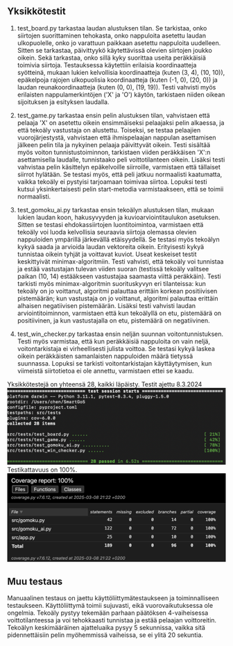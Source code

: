 ## Yksikkötestit
1. test_board.py tarkastaa laudan alustuksen tilan. Se tarkistaa, onko siirtojen suorittaminen tehokasta, onko nappuloita asetettu laudan ulkopuolelle, onko jo varattuun paikkaan asetettu nappuloita uudelleen. Sitten se tarkastaa, päivittyykö käytettävissä olevien siirtojen joukko oikein. Sekä tarkastaa, onko sillä kyky suorittaa useita peräkkäisiä toimivia siirtoja. Testauksessa käytettiin erilaisia koordinaatteja syötteinä, mukaan lukien kelvollisia koordinaatteja (kuten (3, 4), (10, 10)), epäkelpoja rajojen ulkopuolisia koordinaatteja (kuten (-1, 0), (20, 0)) ja laudan reunakoordinaatteja (kuten (0, 0), (19, 19)). Testi vahvisti myös erilaisten nappulamerkintöjen ('X' ja 'O') käytön, tarkistaen niiden oikean sijoituksen ja esityksen laudalla.

2. test_game.py tarkastaa ensin pelin alustuksen tilan, vahvistaen että pelaaja 'X' on asetettu oikein ensimmäiseksi pelaajaksi pelin alkaessa, ja että tekoäly vastustaja on alustettu. Toiseksi, se testaa pelaajien vuorojärjestystä, vahvistaen että ihmispelaajan nappulan asettamisen jälkeen pelin tila ja nykyinen pelaaja päivittyvät oikein. Testi sisältää myös voiton tunnistustoiminnon, tarkistaen viiden peräkkäisen 'X':n asettamisella laudalle, tunnistaako peli voittotilanteen oikein. Lisäksi testi vahvistaa pelin käsittelyn epäkelvoille siirroille, varmistaen että tällaiset siirrot hylätään. Se testasi myös, että peli jatkuu normaalisti kaatumatta, vaikka tekoäly ei pystyisi tarjoamaan toimivaa siirtoa. Lopuksi testi kutsui yksinkertaisesti pelin start-metodia varmistaakseen, että se toimii normaalisti.

3. test_gomoku_ai.py tarkastaa ensin tekoälyn alustuksen tilan, mukaan lukien laudan koon, hakusyvyyden ja kuvioarviointitaulukon asetuksen. Sitten se testasi ehdokassiirtojen luontitoimintoa, varmistaen että tekoäly voi luoda kelvollisia seuraavia siirtoja olemassa olevien nappuloiden ympärillä järkevällä etäisyydellä. Se testasi myös tekoälyn kykyä saada ja arvioida laudan vektoreita oikein. Erityisesti kykyä tunnistaa oikein tyhjät ja voittavat kuviot. Useat keskeiset testit keskittyivät minimax-algoritmiin. Testi vahvisti, että tekoäly voi tunnistaa ja estää vastustajan tulevan viiden suoran (testissä tekoäly valitsee paikan (10, 14) estääkseen vastustajaa saamasta viittä peräkkäin). Testi tarkisti myös minimax-algoritmin suorituskyvyn eri tilanteissa: kun tekoäly on jo voittanut, algoritmi palauttaa erittäin korkean positiivisen pistemäärän; kun vastustaja on jo voittanut, algoritmi palauttaa erittäin alhaisen negatiivisen pistemäärän. Lisäksi testi vahvisti laudan arviointitoiminnon, varmistaen että kun tekoälyllä on etu, pistemäärä on positiivinen, ja kun vastustajalla on etu, pistemäärä on negatiivinen.

4. test_win_checker.py tarkastaa ensin neljän suunnan voitontunnistuksen. Testi myös varmistaa, että kun peräkkäisiä nappuloita on vain neljä, voitontarkistaja ei virheellisesti julista voittoa. Se testasi kykyä laskea oikein peräkkäisten samanlaisten nappuloiden määrä tietyssä suunnassa. Lopuksi se tarkisti voitontarkistajan käyttäytymisen, kun viimeistä siirtotietoa ei ole annettu, varmistaen ettei se kaadu.

Yksikkötestejä on yhteensä 28, kaikki läpäisty. Testit ajettu 8.3.2024 
![testiraportti](testi.png)
Testikattavuus on 100%. 
![testikattavuus](testikattavuusraportti.png)

## Muu testaus
Manuaalinen testaus on jaettu käyttöliittymätestaukseen ja toiminnalliseen testaukseen. Käyttöliittymä toimii sujuvasti, eikä vuorovaikutuksessa ole ongelmia. Tekoäly pystyy tekemään parhaan päätöksen 4-vaiheisessa voittotilanteessa ja voi tehokkaasti tunnistaa ja estää pelaajan voittoreitin. Tekoälyn keskimääräinen ajatteluaika pysyy 5 sekunnissa, vaikka sitä pidennettäisiin pelin myöhemmissä vaiheissa, se ei ylitä 20 sekuntia.
